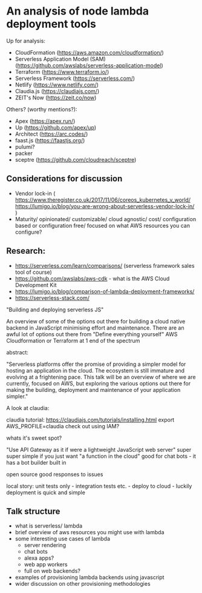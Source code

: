 # An analysis of node lambda deployment tools

Up for analysis:

 * CloudFormation (https://aws.amazon.com/cloudformation/)
 * Serverless Application Model (SAM) (https://github.com/awslabs/serverless-application-model)
 * Terraform (https://www.terraform.io/)
 * Serverless Framework (https://serverless.com/)
 * Netlify (https://www.netlify.com/)
 * Claudia.js (https://claudiajs.com/)
 * ZEIT's Now (https://zeit.co/now)

Others? (worthy mentions?):

 * Apex (https://apex.run/)
 * Up (https://github.com/apex/up)
 * Architect (https://arc.codes/)
 * faast.js (https://faastjs.org/)
 * pulumi?
 * packer
 * sceptre (https://github.com/cloudreach/sceptre)

## Considerations for discussion

 * Vendor lock-in ( https://www.theregister.co.uk/2017/11/06/coreos_kubernetes_v_world/ https://lumigo.io/blog/you-are-wrong-about-serverless-vendor-lock-in/ )
 * Maturity/ opinionated/ customizable/ cloud agnostic/ cost/ configuration based or configuration free/ focused on what AWS resources you can configure?

## Research:

 * https://serverless.com/learn/comparisons/ (serverless framework sales tool of course)
 * https://github.com/awslabs/aws-cdk - what is the AWS Cloud Development Kit
 * https://lumigo.io/blog/comparison-of-lambda-deployment-frameworks/
 * https://serverless-stack.com/

 "Building and deploying serverless JS"

 An overview of some of the options out there for building a cloud native backend in JavaScript minimising effort and maintenance. There are an awful lot of options out there from "Define everything yourself" AWS Cloudformation or Terraform at 1 end of the spectrum 

abstract:

"Serverless platforms offer the promise of providing a simpler model for hosting an application in the cloud. The ecosystem is still immature and evolving at a frightening pace. This talk will be an overview of where we are currently, focused on AWS, but exploring the various options out there for making the building, deployment and maintenance of your application simpler."

A look at claudia:

claudia tutorial: https://claudiajs.com/tutorials/installing.html
export AWS_PROFILE=claudia
check out using IAM?


whats it's sweet spot?

"Use API Gateway as it if were a lightweight JavaScript web server"
super super simple if you just want "a function in the cloud"
good for chat bots - it has a bot builder built in

open source
good responses to issues

local story: unit tests only - integration tests etc. - deploy to cloud - luckily deployment is quick and simple

## Talk structure

 * what is serverless/ lambda
 * brief overview of aws resources you might use with lambda
 * some interesting use cases of lambda
   * server rendering
   * chat bots
   * alexa apps?
   * web app workers
   * full on web backends?
 * examples of provisioning lambda backends using javascript
 * wider discussion on other provisioning methodologies
